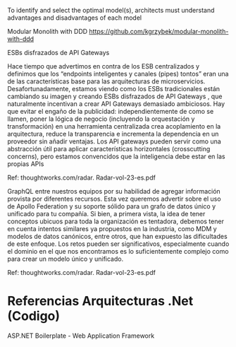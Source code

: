 

To identify and select the optimal model(s), architects must understand advantages and disadvantages of each model 


Modular Monolith with DDD
https://github.com/kgrzybek/modular-monolith-with-ddd
 
 
 
ESBs disfrazados de API Gateways

Hace tiempo que advertimos en contra de los ESB centralizados y definimos que los “endpoints inteligentes y canales (pipes) tontos” eran una de las características base para las arquitecturas de microservicios. Desafortunadamente, estamos viendo como los ESBs tradicionales están cambiando su imagen y creando ESBs disfrazados de API Gateways , que naturalmente incentivan a crear API Gateways demasiado ambiciosos. Hay que evitar el engaño de la publicidad: independientemente de como se llamen, poner la lógica de negocio (incluyendo la orquestación y transformación) en una herramienta centralizada crea acoplamiento en la arquitectura, reduce la transparencia e incrementa la dependencia en un proveedor sin añadir ventajas. Los API gateways pueden servir como una abstracción útil para aplicar características horizontales (crosscutting concerns), pero estamos convencidos que la inteligencia debe estar en las propias APIs
 
Ref: thoughtworks.com/radar. Radar-vol-23-es.pdf 


GraphQL entre nuestros equipos por su habilidad de agregar información provista por diferentes recursos. Esta vez queremos advertir sobre el uso de Apollo Federation y su soporte sólido para un grafo de datos único y unificado para tu compañía. Si bien, a primera vista, la idea de tener conceptos ubicuos para toda la organización es tentadora, debemos tener en cuenta intentos similares ya propuestos en la industria, como MDM y modelos de datos canónicos, entre otros, que han expuesto las dificultades de este  enfoque. Los retos pueden ser significativos, especialmente cuando el dominio en el que nos encontramos es lo suficientemente
complejo como para crear un modelo único y unificado.

Ref: thoughtworks.com/radar. Radar-vol-23-es.pdf 


# Referencias Arquitecturas .Net (Codigo)

ASP.NET Boilerplate - Web Application Framework 
